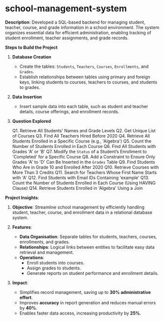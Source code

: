 # school-management-system
**Description**: 
Developed a SQL-based backend for managing student, teacher, course, and grade information in a school environment. The system organizes essential data for efficient administration, enabling tracking of student enrollment, teacher assignments, and grade records.

**Steps to Build the Project**

1. **Database Creation**
   - Create the tables: `Students`, `Teachers`, `Courses`, `Enrollments`, and `Grades`.
   - Establish relationships between tables using primary and foreign keys, linking students to courses, teachers to courses, and students to grades.

2. **Data Insertion**
   - Insert sample data into each table, such as student and teacher details, course offerings, and enrollment records.

3. **Question Explored**
   
   Q1. Retrieve All Students' Names and Grade Levels
   Q2. Get Unique List of Courses
   Q3. Find All Teachers Hired Before 2020
   Q4. Retrieve All Students Enrolled in a Specific Course (e.g., 'Algebra')
   Q5. Count the Number of Students Enrolled in Each Course
   Q6. Find All Students with Grades 'A' or 'B'
   Q7. Modify the `Status` of a Student’s Enrollment to 'Completed' for a Specific Course
   Q8. Add a Constraint to Ensure Only Grades 'A' to 'D' Can Be Inserted in the `Grades` Table
   Q9. Find Students Who Are in Grade 10 and Enrolled After 2020
   Q10. Retrieve Courses with More Than 3 Credits
   Q11. Search for Teachers Whose First Name Starts with 'A'
   Q12. Find Students with Email IDs Containing 'example'
   Q13. Count the Number of Students Enrolled in Each Course (Using HAVING Clause)
   Q14. Retrieve Students Enrolled in 'Algebra' Using a Join

**Project Insights**:
1. **Objective**: 
   Streamline school management by efficiently handling student, teacher, course, and enrollment data in a relational database system.

2. **Features**:
   - **Data Organisation**: Separate tables for students, teachers, courses, enrollments, and grades.
   - **Relationships**: Logical links between entities to facilitate easy data retrieval and management.
   - **Operations**:
     - Enroll students into courses.
     - Assign grades to students.
     - Generate reports on student performance and enrollment details.

3. **Impact**: 
   - Simplifies record management, saving up to **30% administrative effort**.
   - Improves **accuracy** in report generation and reduces manual errors by **40%**.
   - Enables faster data access, increasing productivity by **25%**.
